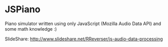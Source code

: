 JSPiano
=======

Piano simulator written using only JavaScript (Mozilla Audio Data API) and some math knowledge :)

SlideShare: http://www.slideshare.net/RReverser/js-audio-data-processing
